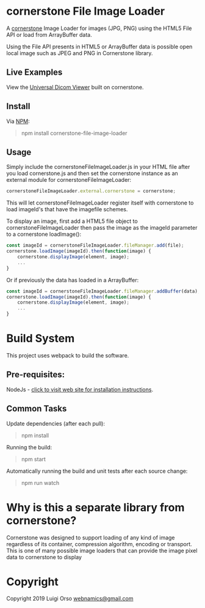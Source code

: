 cornerstone File Image Loader
=============================

A [cornerstone](https://github.com/cornerstonejs/cornerstone) Image Loader for images (JPG, PNG) using the HTML5 File API or load from ArrayBuffer data.

Using the File API presents in HTML5 or ArrayBuffer data is possible open local image such as JPEG and PNG in Cornerstone library.

Live Examples
---------------

View the [Universal Dicom Viewer](https://webnamics.github.io/u-dicom-viewer/) built on cornerstone.

Install
-------

Via [NPM](https://www.npmjs.com/):

> npm install cornerstone-file-image-loader


Usage
-----

Simply include the cornerstoneFileImageLoader.js in your HTML file after you load cornerstone.js and then set the cornerstone instance as an external module for cornerstoneFileImageLoader:

````javascript
cornerstoneFileImageLoader.external.cornerstone = cornerstone;
````

This will let cornerstoneFileImageLoader register itself with cornerstone to load imageId's that have the imagefile schemes. 

To display an image, first add a HTML5 file object to cornerstoneFileImageLoader then pass the image as the imageId parameter to a cornerstone loadImage():

````javascript
const imageId = cornerstoneFileImageLoader.fileManager.add(file);
cornerstone.loadImage(imageId).then(function(image) {
	cornerstone.displayImage(element, image);
	...
}
````

Or if previously the data has loaded in a ArrayBuffer:

````javascript
const imageId = cornerstoneFileImageLoader.fileManager.addBuffer(data);
cornerstone.loadImage(imageId).then(function(image) {
	cornerstone.displayImage(element, image);
	...
}
````

Build System
============

This project uses webpack to build the software.

Pre-requisites:
---------------

NodeJs - [click to visit web site for installation instructions](http://nodejs.org).

Common Tasks
------------

Update dependencies (after each pull):
> npm install

Running the build:
> npm start

Automatically running the build and unit tests after each source change:
> npm run watch

Why is this a separate library from cornerstone?
================================================

Cornerstone was designed to support loading of any kind of image regardless of its container,
compression algorithm, encoding or transport.  This is one of many possible image loaders
that can provide the image pixel data to cornerstone to display

Copyright
=========
Copyright 2019 Luigi Orso [webnamics@gmail.com](mailto:webnamics@gmail.com)

